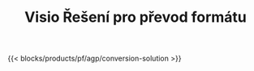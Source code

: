 ﻿---
title: Visio Řešení pro převod formátu 
weight: 7730
url: /cs/conversion
limit: 
description: Rozhraní API a bezplatné aplikace pro převod formátů souborů VSDX, VSX, VTX, VDX, VSSX, VSTX, VSDM, VSSM a VSTM
---
{{< blocks/products/pf/agp/conversion-solution >}} 